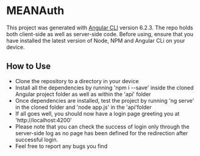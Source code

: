 # MEANAuth

This project was generated with [Angular CLI](https://github.com/angular/angular-cli) version 6.2.3.
The repo holds both client-side as well as server-side code.
Before using, ensure that you have installed the latest version of Node, NPM and Angular CLi on your device.

## How to Use

- Clone the repository to a directory in your device
- Install all the dependencies by running 'npm i --save' inside the cloned Angular project folder as well as within the 'api' folder
- Once dependencies are installed, test the project by running 'ng serve' in the cloned folder and 'node app.js' in the 'api'folder
- If all goes well, you should now have a login page greeting you at 'http://localhost:4200'
- Please note that you can check the success of login only through the server-side log as no page has been defined for the redirection after successful login.
- Feel free to report any bugs you find
